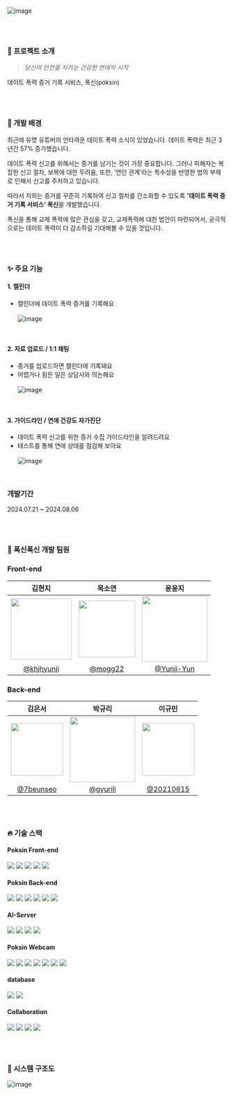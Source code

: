 
![image](https://github.com/user-attachments/assets/04740d56-d384-4ec3-875d-99ea8a8d4490)




<br><br>
### 📙 프로젝트 소개
>*당신의 안전을 지키는 건강한 연애의 시작* <br>

데이트 폭력 증거 기록 서비스, 폭신(poksin)

<br><br>

### 🙌 개발 배경
최근에 유명 유튜버의 안타까운 데이트 폭력 소식이 있었습니다. 데이트 폭력은 최근 3년간 57% 증가했습니다. 

데이트 폭력 신고를 위해서는 증거를 남기는 것이 가장 중요합니다. 그러나 피해자는 복잡한 신고 절차, 보복에 대한 두려움, 또한, ‘연인 관계’라는 특수성을 반영한 법의 부재로 인해서 신고를 주저하고 있습니다.

따라서 저희는 증거를 꾸준히 기록하여 신고 절차를 간소화할 수 있도록 **'데이트 폭력 증거 기록 서비스' 폭신**을 개발했습니다.  

폭신을 통해 교제 폭력에 많은 관심을 갖고, 교제폭력에 대한 법안이 마련되어서, 궁극적으로는 데이트 폭력이 더 감소하길 기대해볼 수 있을 것입니다. 



<br><br>

### ✨ 주요 기능
#### 1. 캘린더
* 캘린더에 데이트 폭력 증거를 기록해요<br><br>
![image](https://github.com/user-attachments/assets/576efe20-6fcf-47d1-b91e-26f6c6906c02)

<br>

#### 2. 자료 업로드 / 1:1 채팅
* 증거를 업로드하면 캘린더에 기록돼요<br>
* 어렵거나 힘든 일은 상담사와 의논해요<br><br>
![image](https://github.com/user-attachments/assets/d4cbc6de-36b6-4ee3-8c95-9a09266fe10b)

<br>

#### 3. 가이드라인 / 연애 건강도 자가진단
* 데이트 폭력 신고를 위한 증거 수집 가이드라인을 알려드려요<br>
* 테스트를 통해 연애 상태를 점검해 보아요<br><br>
![image](https://github.com/user-attachments/assets/91ef8908-64fb-4628-933d-be8186c364d2)

<br>


### 개발기간
2024.07.21 ~ 2024.08.06

<br><br>

### 🦁 폭신폭신 개발 팀원

### Front-end

| <center> 김현지 </center>                                                                          | <center> 목소연 </center>                                                                         | <center> 윤윤지 </center> |
|---------------------------------------------------------------------------------------------------|---------------------------------------------------------------------------------------------------|---------------------------------------|
| <center> <img width="140px" src="https://github.com/user-attachments/assets/d39b3597-7c74-4dc5-8cb7-e984cef5b66c"></center> | <center> <img width="130px" src="https://github.com/user-attachments/assets/ffdbe72a-54a3-4a47-98c1-dc5bb004224e"></center> | <center> <img width="150px" src="https://github.com/user-attachments/assets/d2c82e9f-1769-4118-b068-01382584d74b"></center> |                                                                        
| <center> [@khjhyunji](https://github.com/khjhyunji) </center>                                   | <center> [@mogg22](https://github.com/mogg22) </center>                                           | <center> [@Yunji-Yun](https://github.com/Yunji-Yun) </center> |

### Back-end

| <center> 김은서 </center>                                                                         | <center> 박규리 </center>                                                                         | <center> 이규민 </center> |
|---------------------------------------------------------------------------------------------------|---------------------------------------------------------------------------------------------------|---------------------------------------|
| <center> <center> <img width="120px" src="https://github.com/user-attachments/assets/75d81142-9c9f-4bf8-91ca-27348c5b9832"></center> | <center> <img width="150px" src="https://github.com/user-attachments/assets/0fc4b4d3-5a84-4081-9df7-2f6c38cb0a79"></center> | <center> <img width="120px" src="https://github.com/user-attachments/assets/b28cb648-3726-41f0-b173-6cc0b0621c84"></center>|           
| <center> [@7beunseo](https://github.com/7beunseo) </center>                                          |<center> [@gyurili](https://github.com/gyurili) </center>                                       | <center> [@20210815](https://github.com/20210815) </center> |

<br><br>


### 🔥 기술 스택

####  ️Poksin Front-end
<img src="https://img.shields.io/badge/HTML5-E34F26?style=for-the-badge&logo=HTML5&logoColor=white"/> <img src="https://img.shields.io/badge/CSS3-1572B6?style=for-the-badge&logo=CSS3&logoColor=white"/> <img src="https://img.shields.io/badge/JavaScript-F7DF1E?style=for-the-badge&logo=JavaScript&logoColor=white"/>
<img src="https://img.shields.io/badge/React-61DAFB?style=for-the-badge&logo=React&logoColor=white"/> <img src="https://img.shields.io/badge/netlify-00C7B7?style=for-the-badge&logo=netlify&logoColor=white"/>

#### Poksin Back-end
<img src="https://img.shields.io/badge/java-007396?style=for-the-badge&logo=java&logoColor=white"> <img src="https://img.shields.io/badge/spring Boot-6DB33F?style=for-the-badge&logo=springboot&logoColor=white"> <img src="https://img.shields.io/badge/JPA-6DB33F?style=for-the-badge&logo=JPA&logoColor=white"/>
<img src="https://img.shields.io/badge/Ubuntu-E95420?style=for-the-badge&logo=Ubuntu&logoColor=white"/>   <img src="https://img.shields.io/badge/amazonec2-FF9900?style=for-the-badge&logo=amazonec2&logoColor=white"/>
<img src="https://img.shields.io/badge/Docker-2496ED?style=for-the-badge&logo=Docker&logoColor=white">

#### AI-Server
<img src="https://img.shields.io/badge/python-3776AB?style=for-the-badge&logo=python&logoColor=white"> <img src="https://img.shields.io/badge/fastapi-009688?style=for-the-badge&logo=fastapi&logoColor=white"> 
<img src="https://img.shields.io/badge/Ubuntu-E95420?style=for-the-badge&logo=Ubuntu&logoColor=white"/>  <img src="https://img.shields.io/badge/amazonec2-FF9900?style=for-the-badge&logo=amazonec2&logoColor=white"/>

#### Poksin Webcam
<img src="https://img.shields.io/badge/HTML5-E34F26?style=for-the-badge&logo=HTML5&logoColor=white"/> <img src="https://img.shields.io/badge/CSS3-1572B6?style=for-the-badge&logo=CSS3&logoColor=white"/> <img src="https://img.shields.io/badge/JavaScript-F7DF1E?style=for-the-badge&logo=JavaScript&logoColor=white"/>
<img src="https://img.shields.io/badge/python-3776AB?style=for-the-badge&logo=python&logoColor=white"> <img src="https://img.shields.io/badge/django-092E20?style=for-the-badge&logo=django&logoColor=white"> <img src="https://img.shields.io/badge/Ubuntu-E95420?style=for-the-badge&logo=Ubuntu&logoColor=white"/> <img src="https://img.shields.io/badge/amazonec2-FF9900?style=for-the-badge&logo=amazonec2&logoColor=white"/>


#### database
<img src="https://img.shields.io/badge/MySQL-4479A1?style=for-the-badge&logo=MySQL&logoColor=white"/> <img src="https://img.shields.io/badge/amazonrds-527FFF?style=for-the-badge&logo=amazonrds&logoColor=white"/>

#### Collaboration
<img src="https://img.shields.io/badge/Github-black?style=for-the-badge&logo=Github&logoColor=white"/> <img src="https://img.shields.io/badge/Discord-5865F2?style=for-the-badge&logo=Discord&logoColor=white"/> <img src="https://img.shields.io/badge/Figma-F24E1E?style=for-the-badge&logo=Figma&logoColor=white"/> <img src="https://img.shields.io/badge/Notion-black?style=for-the-badge&logo=Notion&logoColor=white"/>

<br><br>

### 🧬 시스템 구조도
![image](https://github.com/user-attachments/assets/3a232ab3-9a57-47d6-9da4-f5863d955b69)
